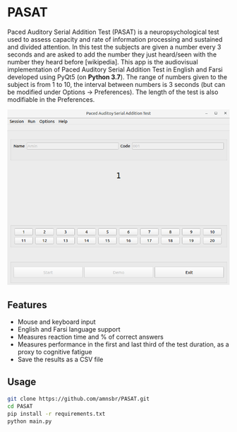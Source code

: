 # PASAT
Paced Auditory Serial Addition Test (PASAT) is a neuropsychological test used to assess capacity and rate of information processing and sustained and divided attention. In this test the subjects are given a number every 3 seconds and are asked to add the number they just heard/seen with the number they heard before [wikipedia].
This app is the audiovisual implementation of Paced Auditory Serial Addition Test in English and Farsi developed using PyQt5 (on **Python 3.7**). The range of numbers given to the subject is from 1 to 10, the interval between numbers is 3 seconds (but can be modified under Options -> Preferences). The length of the test is also modifiable in the Preferences.

![screenshot](screenshot.png)

## Features
 - Mouse and keyboard input
 - English and Farsi language support
 - Measures reaction time and % of correct answers
 - Measures performance in the first and last third of the test duration, as a proxy to cognitive fatigue
 - Save the results as a CSV file
## Usage
~~~bash
git clone https://github.com/amnsbr/PASAT.git 
cd PASAT
pip install -r requirements.txt
python main.py
~~~
